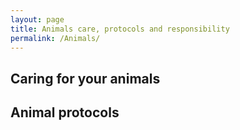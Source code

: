 ```yaml
---
layout: page
title: Animals care, protocols and responsibility
permalink: /Animals/
---
```



## Caring for your animals


## Animal protocols

